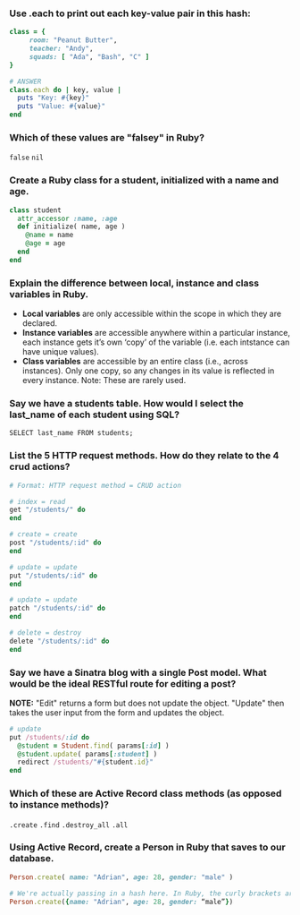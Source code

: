 ### Use .each to print out each key-value pair in this hash:

```rb
class = {
     room: "Peanut Butter",
     teacher: "Andy",
     squads: [ "Ada", "Bash", "C" ]
}
```

```rb
# ANSWER
class.each do | key, value |
  puts "Key: #{key}"
  puts "Value: #{value}"
end
```

### Which of these values are "falsey" in Ruby?

`false`
`nil`

### Create a Ruby class for a student, initialized with a name and age.

```rb
class student
  attr_accessor :name, :age
  def initialize( name, age )
    @name = name
    @age = age
  end
end
```

### Explain the difference between local, instance and class variables in Ruby.
* **Local variables** are only accessible within the scope in which they are declared.
* **Instance variables** are accessible anywhere within a particular instance, each instance gets it’s own ‘copy’ of the variable (i.e. each intstance can have unique values).
* **Class variables** are accessible by an entire class (i.e., across instances). Only one copy, so any changes in its value is reflected in every instance. Note: These are rarely used.

### Say we have a students table. How would I select the last_name of each student using SQL?

`SELECT last_name FROM students;`

### List the 5 HTTP request methods. How do they relate to the 4 crud actions?

```rb
# Format: HTTP request method = CRUD action

# index = read
get "/students/" do
end

# create = create
post "/students/:id" do
end

# update = update
put "/students/:id" do
end

# update = update
patch "/students/:id" do
end

# delete = destroy
delete "/students/:id" do
end
```

### Say we have a Sinatra blog with a single Post model. What would be the ideal RESTful route for editing a post?

**NOTE:** "Edit" returns a form but does not update the object. "Update" then takes the user input from the form and updates the object.

```rb
# update
put /students/:id do
  @student = Student.find( params[:id] )
  @student.update( params[:student] )
  redirect /students/"#{student.id}"
end
```

### Which of these are Active Record class methods (as opposed to instance methods)?

`.create`
`.find`
`.destroy_all`
`.all`

### Using Active Record, create a Person in Ruby that saves to our database.

```rb
Person.create( name: "Adrian", age: 28, gender: "male" )

# We're actually passing in a hash here. In Ruby, the curly brackets are optional. Let's add them...
Person.create({name: "Adrian", age: 28, gender: “male”})
```
